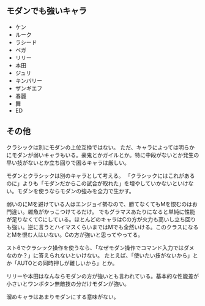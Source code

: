 ## モダンでも強いキャラ

- ケン
- ルーク
- ラシード
- ベガ
- リリー
- 本田
- ジュリ
- キンバリー
- ザンギエフ
- 春麗
- 舞
- ED

## その他

クラシックは別にモダンの上位互換ではない。
ただ、キャラによっては明らかにモダンが弱いキャラもいる。豪鬼とかガイルとか。特に中段がないとか発生の早い技がないとか立ち回りで困るキャラは厳しい。

モダンとクラシックは別のキャラとして考える。
「クラシックにはこれがあるのに」よりも「モダンだからこの試合が取れた」を増やしていかないといけない。モダンを使うならモダンの強みを全力で生かす。

弱いのにMを避けている人はエンジョイ勢なので、勝てなくてもMを恨むのはお門違い。雑魚がかっこつけてるだけ。
でもグラマスあたりになると単純に性能が足りなくてCにしている。ほとんどのキャラはCの方が火力も高いし立ち回りも強い。逆に言うとハイマスくらいまではMでも全然いける。このクラスになるとMを恨む人はいない。Cの方が強いと思ってやってる。

スト6でクラシック操作を使うなら、「なぜモダン操作でコマンド入力ではダメなのか？」に答えられないといけない。
たとえば、「使いたい技がないから」とか「AUTOとの同時押しが難しいから」とか。

リリーや本田はなんならモダンの方が強いとも言われている。基本的な性能差が小さいとワンボタン無敵技の分だけモダンが強い。

溜めキャラはあまりモダンにする意味がない。
